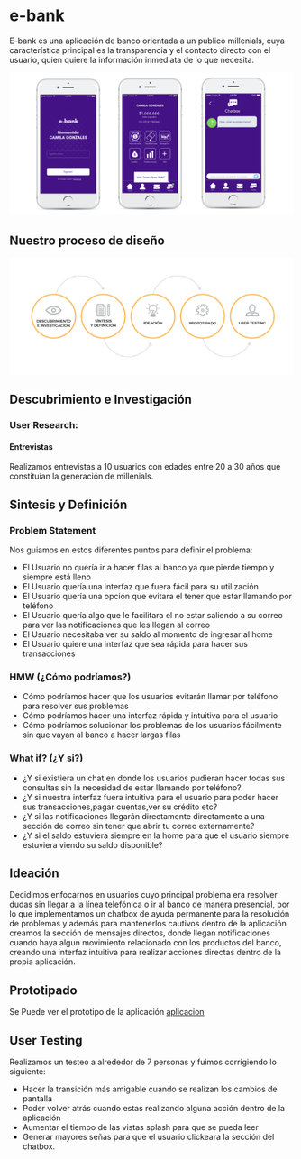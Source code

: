 # e-bank

E-bank es una aplicación de banco orientada a un publico millenials, cuya característica principal es la transparencia y el contacto directo con el usuario, quien quiere la información inmediata de lo que necesita.


![e-bank](img/e-bank.png)

## Nuestro proceso de diseño

![e-bank](img/proceso.png)

## Descubrimiento e Investigación

### User Research:
#### Entrevistas
Realizamos entrevistas a 10 usuarios con edades entre 20 a 30 años que constituían la generación de millenials.

## Sintesis y Definición
### Problem Statement
Nos guiamos en estos diferentes puntos para definir el problema:

* El Usuario no quería ir a hacer filas al banco ya que pierde tiempo y siempre está lleno
* El Usuario quería una interfaz que fuera fácil para su utilización
* El Usuario quería una opción que evitara el tener que estar llamando por teléfono
* El Usuario quería algo que le facilitara el no estar saliendo a su correo para ver las
  notificaciones que les llegan al correo 
* El Usuario necesitaba ver su saldo al momento de ingresar al home 
* El Usuario quiere una interfaz que sea rápida para hacer sus transacciones 

### HMW (¿Cómo podríamos?)

* Cómo podríamos hacer que los usuarios evitarán llamar por teléfono para resolver sus 
  problemas
* Cómo podríamos hacer una interfaz rápida y intuitiva para el usuario
* Cómo podríamos solucionar los problemas de los usuarios fácilmente sin que vayan al 
  banco a hacer largas filas

### What if? (¿Y si?)

* ¿Y si existiera un chat en donde los usuarios pudieran hacer todas sus consultas sin la 
  necesidad de estar llamando por teléfono? 
* ¿Y si nuestra interfaz fuera intuitiva para el usuario para poder hacer sus 
  transacciones,pagar cuentas,ver su crédito etc?
* ¿Y si las notificaciones llegarán directamente directamente a una sección de correo sin 
  tener que abrir tu correo externamente? 
* ¿Y si el saldo estuviera siempre en la home para que el usuario siempre estuviera 
  viendo su saldo disponible? 

## Ideación

Decidimos enfocarnos en usuarios cuyo principal problema era resolver dudas sin llegar a la línea telefónica o ir al banco de manera presencial, por lo que implementamos un chatbox de ayuda permanente para la resolución de problemas y además para mantenerlos cautivos dentro de la aplicación creamos la sección de mensajes directos, donde llegan notificaciones cuando haya algun movimiento relacionado con los productos del banco, creando una interfaz intuitiva para realizar acciones directas dentro de la propia aplicación.

## Prototipado

Se Puede ver el prototipo de la aplicación [aplicacion](https://marvelapp.com/30abhhd)

## User Testing

Realizamos un testeo a alrededor de 7 personas y fuimos corrigiendo lo siguiente:

* Hacer la transición más amigable cuando se realizan los cambios de pantalla
* Poder volver atrás cuando estas realizando alguna acción dentro de la aplicación
* Aumentar el tiempo de las vistas splash para que se pueda leer
* Generar mayores señas para que el usuario clickeara la sección del chatbox.






